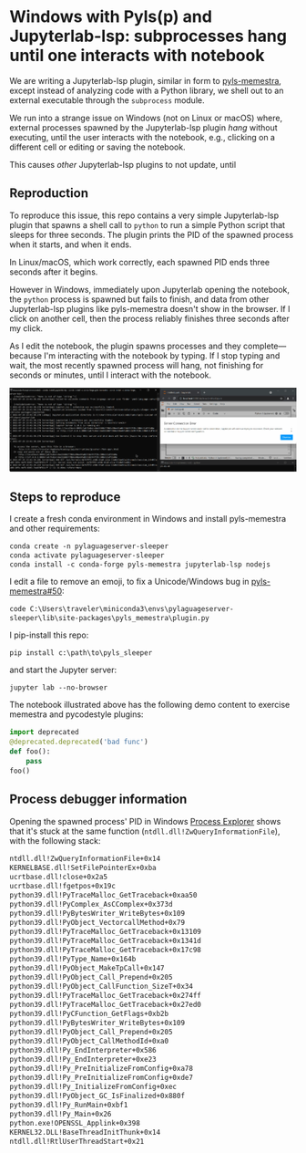 # Windows with Pyls(p) and Jupyterlab-lsp: subprocesses hang until one interacts with notebook
We are writing a Jupyterlab-lsp plugin, similar in form to [pyls-memestra](https://github.com/QuantStack/pyls-memestra), except instead of analyzing code with a Python library, we shell out to an external executable through the `subprocess` module.

We run into a strange issue on Windows (not on Linux or macOS) where, external processes spawned by the Jupyterlab-lsp plugin *hang* without executing, until the user interacts with the notebook, e.g., clicking on a different cell or editing or saving the notebook.

This causes *other* Jupyterlab-lsp plugins to not update, until 

## Reproduction
To reproduce this issue, this repo contains a very simple Jupyterlab-lsp plugin that spawns a shell call to `python` to run a simple Python script that sleeps for three seconds. The plugin prints the PID of the spawned process when it starts, and when it ends.

In Linux/macOS, which work correctly, each spawned PID ends three seconds after it begins.

However in Windows, immediately upon Jupyterlab opening the notebook, the `python` process is spawned but fails to finish, and data from other Jupyterlab-lsp plugins like pyls-memestra doesn't show in the browser. If I click on another cell, then the process reliably finishes three seconds after my click.

As I edit the notebook, the plugin spawns processes and they complete—because I'm interacting with the notebook by typing. If I stop typing and wait, the most recently spawned process will hang, not finishing for seconds or minutes, until I interact with the notebook.

![screen capture](sleeper-demo.gif)

## Steps to reproduce
I create a fresh conda environment in Windows and install pyls-memestra and other requirements:
```
conda create -n pylaguageserver-sleeper
conda activate pylaguageserver-sleeper
conda install -c conda-forge pyls-memestra jupyterlab-lsp nodejs
```

I edit a file to remove an emoji, to fix a Unicode/Windows bug in [pyls-memestra#50](https://github.com/QuantStack/pyls-memestra/issues/50):
```
code C:\Users\traveler\miniconda3\envs\pylaguageserver-sleeper\lib\site-packages\pyls_memestra\plugin.py
```

I pip-install this repo:
```
pip install c:\path\to\pyls_sleeper
```
and start the Jupyter server:
```
jupyter lab --no-browser
```

The notebook illustrated above has the following demo content to exercise memestra and pycodestyle plugins:
```py
import deprecated
@deprecated.deprecated('bad func')
def foo():
    pass
foo()
```

## Process debugger information
Opening the spawned process' PID in Windows [Process Explorer](https://docs.microsoft.com/en-us/sysinternals/downloads/process-explorer) shows that it's stuck at the same function (`ntdll.dll!ZwQueryInformationFile`), with the following stack:
```
ntdll.dll!ZwQueryInformationFile+0x14
KERNELBASE.dll!SetFilePointerEx+0xba
ucrtbase.dll!close+0x2a5
ucrtbase.dll!fgetpos+0x19c
python39.dll!PyTraceMalloc_GetTraceback+0xaa50
python39.dll!PyComplex_AsCComplex+0x373d
python39.dll!PyBytesWriter_WriteBytes+0x109
python39.dll!PyObject_VectorcallMethod+0x79
python39.dll!PyTraceMalloc_GetTraceback+0x13109
python39.dll!PyTraceMalloc_GetTraceback+0x1341d
python39.dll!PyTraceMalloc_GetTraceback+0x17c98
python39.dll!PyType_Name+0x164b
python39.dll!PyObject_MakeTpCall+0x147
python39.dll!PyObject_Call_Prepend+0x205
python39.dll!PyObject_CallFunction_SizeT+0x34
python39.dll!PyTraceMalloc_GetTraceback+0x274ff
python39.dll!PyTraceMalloc_GetTraceback+0x27ed0
python39.dll!PyCFunction_GetFlags+0xb2b
python39.dll!PyBytesWriter_WriteBytes+0x109
python39.dll!PyObject_Call_Prepend+0x205
python39.dll!PyObject_CallMethodId+0xa0
python39.dll!Py_EndInterpreter+0x586
python39.dll!Py_EndInterpreter+0xe23
python39.dll!Py_PreInitializeFromConfig+0xa78
python39.dll!Py_PreInitializeFromConfig+0xde7
python39.dll!Py_InitializeFromConfig+0xec
python39.dll!PyObject_GC_IsFinalized+0x880f
python39.dll!Py_RunMain+0xbf1
python39.dll!Py_Main+0x26
python.exe!OPENSSL_Applink+0x398
KERNEL32.DLL!BaseThreadInitThunk+0x14
ntdll.dll!RtlUserThreadStart+0x21
```
